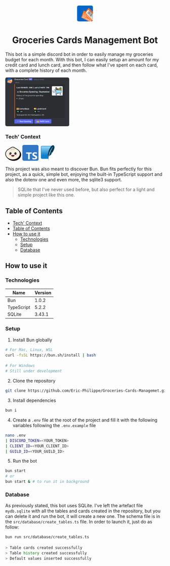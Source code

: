 <p align="center">
  <a href="https://bun.sh"><img src="img/cardLogo.jpg" alt="Logo" height=50px width="50px"
  style= "border-radius: 5px"></a>
</p>
<h1 align="center">Groceries Cards Management Bot </h1>

This bot is a simple discord bot in order to easily manage my groceries budget for each month. With this bot, I can easily setup an amount for my credit card and lunch card, and then follow what I've spent on each card, with a complete history of each month.

<img align="center" src="img/mainPage.png" style="width: 40%; border-radius:5px"/>

### Tech' Context

<img src="img/bunLogo.png" style="width: 10%" />
<img src="img/tsLogo.png" style="width: 10%" />
<img src="img/sqliteLogo.png" style="width: 10%" />

This project was also meant to discover Bun. Bun fits perfectly for this project, as a quick, simple bot, enjoying the built-in TypeScript support and also the dotenv one and even more, the sqlite3 support. <br>

> SQLite that I've never used before, but also perfect for a light and simple project like this one.

## Table of Contents

- [Tech' Context](#tech-context)
- [Table of Contents](#table-of-contents)
- [How to use it](#how-to-use-it)
  - [Technologies](#technologies)
  - [Setup](#setup)
  - [Database](#database)

## How to use it

### Technologies

| Name       | Version |
| ---------- | ------- |
| Bun        | 1.0.2   |
| TypeScript | 5.2.2   |
| SQLite     | 3.43.1  |

### Setup

1. Install Bun globally

```bash
# For Mac, Linux, WSL
curl -fsSL https://bun.sh/install | bash

# For Windows
# Still under development
```

2. Clone the repository

```bash
git clone https://github.com/Eric-Philippe/Groceries-Cards-Managemet.git
```

3. Install dependencies

```bash
bun i
```

4. Create a `.env` file at the root of the project and fill it with the following variables following the `.env.example` file

```bash
nano .env
| DISCORD_TOKEN=<YOUR_TOKEN>
| CLIENT_ID=<YOUR_CLIENT_ID>
| GUILD_ID=<YOUR_GUILD_ID>
```

5. Run the bot

```bash
bun start
# or
bun start & # to run it in background
```

### Database

As previously stated, this bot uses SQLite. I've left the artefact file `mydb.sqlite` with all the tables and cards created in the repository, but you can delete it and run the bot, it will create a new one. The schema file is in the `src/database/create_tables.ts` file.
In order to launch it, just do as follow:

```bash
bun run src/database/create_tables.ts

> Table cards created successfully
> Table history created successfully
> Default values inserted successfully
```
